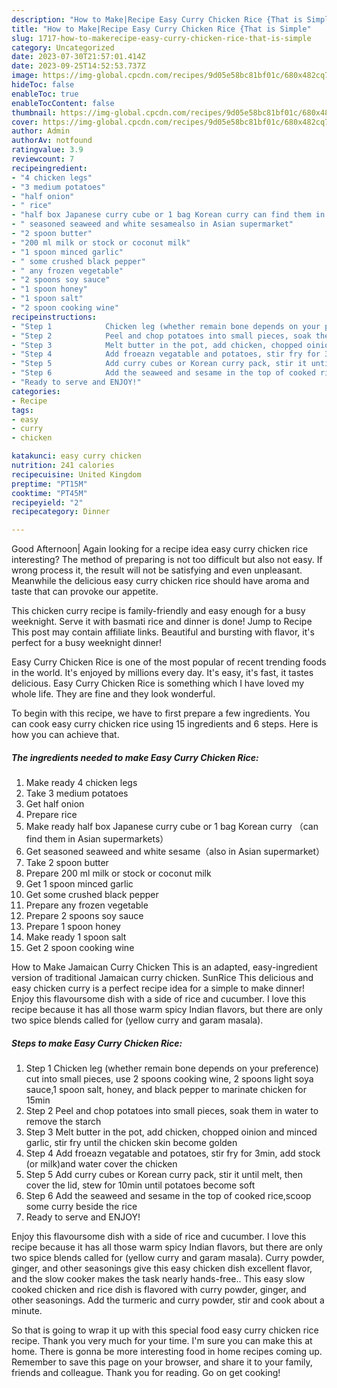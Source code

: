 ```yaml
---
description: "How to Make|Recipe Easy Curry Chicken Rice {That is Simple"
title: "How to Make|Recipe Easy Curry Chicken Rice {That is Simple"
slug: 1717-how-to-makerecipe-easy-curry-chicken-rice-that-is-simple
category: Uncategorized
date: 2023-07-30T21:57:01.414Z
date: 2023-09-25T14:52:53.737Z
image: https://img-global.cpcdn.com/recipes/9d05e58bc81bf01c/680x482cq70/easy-curry-chicken-rice-recipe-main-photo.jpg
hideToc: false
enableToc: true
enableTocContent: false
thumbnail: https://img-global.cpcdn.com/recipes/9d05e58bc81bf01c/680x482cq70/easy-curry-chicken-rice-recipe-main-photo.jpg
cover: https://img-global.cpcdn.com/recipes/9d05e58bc81bf01c/680x482cq70/easy-curry-chicken-rice-recipe-main-photo.jpg
author: Admin
authorAv: notfound
ratingvalue: 3.9
reviewcount: 7
recipeingredient:
- "4 chicken legs"
- "3 medium potatoes"
- "half onion"
- " rice"
- "half box Japanese curry cube or 1 bag Korean curry can find them in Asian supermarkets"
- " seasoned seaweed and white sesamealso in Asian supermarket"
- "2 spoon butter"
- "200 ml milk or stock or coconut milk"
- "1 spoon minced garlic"
- " some crushed black pepper"
- " any frozen vegetable"
- "2 spoons soy sauce"
- "1 spoon honey"
- "1 spoon salt"
- "2 spoon cooking wine"
recipeinstructions:
- "Step 1            Chicken leg (whether remain bone depends on your preference) cut into small pieces, use 2 spoons cooking wine, 2 spoons light soya sauce,1 spoon salt, honey, and black pepper to marinate chicken for 15min"
- "Step 2            Peel and chop potatoes into small pieces, soak them in water to remove the starch"
- "Step 3            Melt butter in the pot, add chicken, chopped oinion and minced garlic, stir fry until the chicken skin become golden"
- "Step 4            Add froeazn vegatable and potatoes, stir fry for 3min, add stock (or milk)and water cover the chicken"
- "Step 5            Add curry cubes or Korean curry pack, stir it until melt, then cover the lid, stew for 10min until potatoes become soft"
- "Step 6            Add the seaweed and sesame in the top of cooked rice,scoop some curry beside the rice"
- "Ready to serve and ENJOY!"
categories:
- Recipe
tags:
- easy
- curry
- chicken

katakunci: easy curry chicken 
nutrition: 241 calories
recipecuisine: United Kingdom
preptime: "PT15M"
cooktime: "PT45M"
recipeyield: "2"
recipecategory: Dinner

---
```



Good Afternoon| Again looking for a recipe idea easy curry chicken rice interesting? The method of preparing is not too difficult but also not easy. If wrong process it, the result will not be satisfying and even unpleasant. Meanwhile the delicious easy curry chicken rice should have aroma and taste that can provoke our appetite.





This chicken curry recipe is family-friendly and easy enough for a busy weeknight. Serve it with basmati rice and dinner is done! Jump to Recipe This post may contain affiliate links. Beautiful and bursting with flavor, it&#39;s perfect for a busy weeknight dinner!

Easy Curry Chicken Rice is one of the most popular of recent trending foods in the world. It's enjoyed by millions every day. It's easy, it's fast, it tastes delicious. Easy Curry Chicken Rice is something which I have loved my whole life. They are fine and they look wonderful.


To begin with this recipe, we have to first prepare a few ingredients. You can cook easy curry chicken rice using 15 ingredients and 6 steps. Here is how you can achieve that.

<!--inarticleads1-->

##### The ingredients needed to make Easy Curry Chicken Rice:

1. Make ready 4 chicken legs
1. Take 3 medium potatoes
1. Get half onion
1. Prepare  rice
1. Make ready half box Japanese curry cube or 1 bag Korean curry （can find them in Asian supermarkets）
1. Get  seasoned seaweed and white sesame（also in Asian supermarket）
1. Take 2 spoon butter
1. Prepare 200 ml milk or stock or coconut milk
1. Get 1 spoon minced garlic
1. Get  some crushed black pepper
1. Prepare  any frozen vegetable
1. Prepare 2 spoons soy sauce
1. Prepare 1 spoon honey
1. Make ready 1 spoon salt
1. Get 2 spoon cooking wine


How to Make Jamaican Curry Chicken This is an adapted, easy-ingredient version of traditional Jamaican curry chicken. SunRice This delicious and easy chicken curry is a perfect recipe idea for a simple to make dinner! Enjoy this flavoursome dish with a side of rice and cucumber. I love this recipe because it has all those warm spicy Indian flavors, but there are only two spice blends called for (yellow curry and garam masala). 

<!--inarticleads2-->

##### Steps to make Easy Curry Chicken Rice:

1. Step 1            Chicken leg (whether remain bone depends on your preference) cut into small pieces, use 2 spoons cooking wine, 2 spoons light soya sauce,1 spoon salt, honey, and black pepper to marinate chicken for 15min
1. Step 2            Peel and chop potatoes into small pieces, soak them in water to remove the starch
1. Step 3            Melt butter in the pot, add chicken, chopped oinion and minced garlic, stir fry until the chicken skin become golden
1. Step 4            Add froeazn vegatable and potatoes, stir fry for 3min, add stock (or milk)and water cover the chicken
1. Step 5            Add curry cubes or Korean curry pack, stir it until melt, then cover the lid, stew for 10min until potatoes become soft
1. Step 6            Add the seaweed and sesame in the top of cooked rice,scoop some curry beside the rice
1. Ready to serve and ENJOY!

Enjoy this flavoursome dish with a side of rice and cucumber. I love this recipe because it has all those warm spicy Indian flavors, but there are only two spice blends called for (yellow curry and garam masala). Curry powder, ginger, and other seasonings give this easy chicken dish excellent flavor, and the slow cooker makes the task nearly hands-free.. This easy slow cooked chicken and rice dish is flavored with curry powder, ginger, and other seasonings. Add the turmeric and curry powder, stir and cook about a minute. 

So that is going to wrap it up with this special food easy curry chicken rice recipe. Thank you very much for your time. I'm sure you can make this at home. There is gonna be more interesting food in home recipes coming up. Remember to save this page on your browser, and share it to your family, friends and colleague. Thank you for reading. Go on get cooking!
